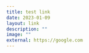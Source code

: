 ```yaml
---
title: test link
date: 2023-01-09
layout: link
description: ""
image: ""
external: https://google.com
---
```

